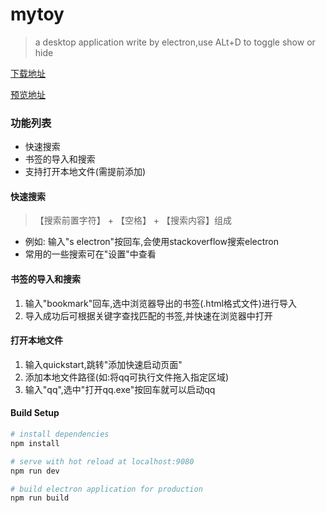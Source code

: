 # mytoy
> a desktop application write by electron,use ALt+D to toggle show or hide

[下载地址](https://github.com/julyL/toy/releases)

[预览地址](http://7u2snw.com1.z0.glb.clouddn.com/preview.gif)

### 功能列表
* 快速搜索
* 书签的导入和搜索
* 支持打开本地文件(需提前添加)


#### 快速搜索
> 【搜索前置字符】 + 【空格】 + 【搜索内容】组成
* 例如: 输入"s electron"按回车,会使用stackoverflow搜索electron
* 常用的一些搜索可在"设置"中查看

#### 书签的导入和搜索
1. 输入"bookmark"回车,选中浏览器导出的书签(.html格式文件)进行导入
2. 导入成功后可根据关键字查找匹配的书签,并快速在浏览器中打开

#### 打开本地文件
1. 输入quickstart,跳转"添加快速启动页面" 
2. 添加本地文件路径(如:将qq可执行文件拖入指定区域)
3. 输入"qq",选中"打开qq.exe"按回车就可以启动qq

#### Build Setup
``` bash
# install dependencies
npm install

# serve with hot reload at localhost:9080
npm run dev

# build electron application for production
npm run build

```










